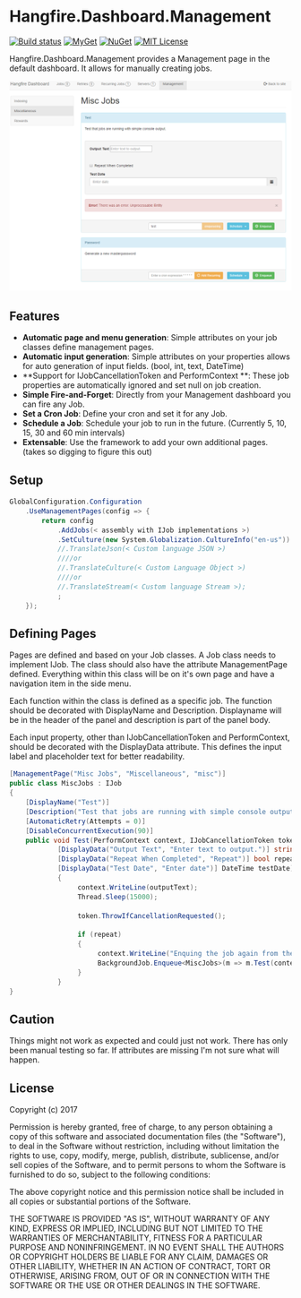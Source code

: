 # Hangfire.Dashboard.Management

[![Build status](https://ci.appveyor.com/api/projects/status/ofdcnfyh5k7vcvsy?svg=true)](https://ci.appveyor.com/project/mccj/hangfire-dashboard-management)
[![MyGet](https://buildstats.info/myget/Hangfire.Dashboard.Management?includePreReleases=true)](https://myget.org/feed/mccj/package/nuget/Hangfire.Dashboard.Management)
[![NuGet](https://buildstats.info/nuget/Hangfire.Dashboard.Management?includePreReleases=false)](https://www.nuget.org/packages/Hangfire.Dashboard.Management)
[![MIT License](https://img.shields.io/badge/license-MIT-orange.svg)](https://github.com/mccj/Hangfire.Dashboard.Management/blob/master/LICENSE)

Hangfire.Dashboard.Management provides a Management page in the default dashboard. It allows for manually creating jobs.

![management](management.PNG)

## Features

 - **Automatic page and menu generation**: Simple attributes on your job classes define management pages. 
 - **Automatic input generation**: Simple attributes on your properties allows for auto generation of input fields. (bool, int, text, DateTime)
 - **Support for IJobCancellationToken and PerformContext **: These job properties are automatically ignored and set null on job creation.
 - **Simple Fire-and-Forget**: Directly from your Management dashboard you can fire any Job.
 - **Set a Cron Job**: Define your cron and set it for any Job.
 - **Schedule a Job**: Schedule your job to run in the future. (Currently 5, 10, 15, 30 and 60 min intervals)
 - **Extensable**: Use the framework to add your own additional pages. (takes so digging to figure this out)

## Setup

```c#
GlobalConfiguration.Configuration
    .UseManagementPages(config => {
        return config
            .AddJobs(< assembly with IJob implementations >)
            .SetCulture(new System.Globalization.CultureInfo("en-us"))
            //.TranslateJson(< Custom language JSON >)
            ////or
            //.TranslateCulture(< Custom Language Object >)
            ////or
            //.TranslateStream(< Custom language Stream >);
            ;
    });    
```
## Defining Pages

Pages are defined and based on your Job classes. A Job class needs to implement IJob. The class should also have the attribute 
ManagementPage defined. Everything within this class will be on it's own page and have a navigation item in the side menu.

Each function within the class is defined as a specific job. The function should be decorated with DisplayName and Description. 
Displayname will be in the header of the panel and description is part of the panel body.

Each input property, other than IJobCancellationToken and PerformContext, should be decorated with the DisplayData attribute. This
defines the input label and placeholder text for better readability. 

```c#
[ManagementPage("Misc Jobs", "Miscellaneous", "misc")]
public class MiscJobs : IJob
{   
    [DisplayName("Test")]    
    [Description("Test that jobs are running with simple console output.")]
    [AutomaticRetry(Attempts = 0)]
    [DisableConcurrentExecution(90)]
    public void Test(PerformContext context, IJobCancellationToken token,
            [DisplayData("Output Text", "Enter text to output.")] string outputText,
            [DisplayData("Repeat When Completed", "Repeat")] bool repeat,
            [DisplayData("Test Date", "Enter date")] DateTime testDate) 
            {
                 context.WriteLine(outputText);
                 Thread.Sleep(15000);

                 token.ThrowIfCancellationRequested();

                 if (repeat)
                 {
                      context.WriteLine("Enquing the job again from the job.");
                      BackgroundJob.Enqueue<MiscJobs>(m => m.Test(context, token, outputText, repeat));
                 }
            }
}
```

## Caution
Things might not work as expected and could just not work. There has only been manual testing so far. If attributes are missing I'm not
sure what will happen.

## License

Copyright (c) 2017

Permission is hereby granted, free of charge, to any person obtaining a copy
of this software and associated documentation files (the "Software"), to deal
in the Software without restriction, including without limitation the rights
to use, copy, modify, merge, publish, distribute, sublicense, and/or sell
copies of the Software, and to permit persons to whom the Software is
furnished to do so, subject to the following conditions:

The above copyright notice and this permission notice shall be included in all
copies or substantial portions of the Software.

THE SOFTWARE IS PROVIDED "AS IS", WITHOUT WARRANTY OF ANY KIND, EXPRESS OR
IMPLIED, INCLUDING BUT NOT LIMITED TO THE WARRANTIES OF MERCHANTABILITY,
FITNESS FOR A PARTICULAR PURPOSE AND NONINFRINGEMENT. IN NO EVENT SHALL THE
AUTHORS OR COPYRIGHT HOLDERS BE LIABLE FOR ANY CLAIM, DAMAGES OR OTHER
LIABILITY, WHETHER IN AN ACTION OF CONTRACT, TORT OR OTHERWISE, ARISING FROM,
OUT OF OR IN CONNECTION WITH THE SOFTWARE OR THE USE OR OTHER DEALINGS IN THE
SOFTWARE.
